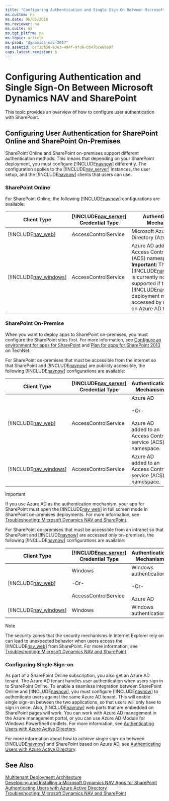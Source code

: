 ```yaml
---
title: "Configuring Authentication and Single Sign-On Between Microsoft Dynamics NAV and SharePoint"
ms.custom: na
ms.date: 06/05/2016
ms.reviewer: na
ms.suite: na
ms.tgt_pltfrm: na
ms.topic: article
ms-prod: "dynamics-nav-2017"
ms.assetid: bcf10a58-e3e3-494f-9fd8-bb47bceea89f
caps.latest.revision: 6
---
```

# Configuring Authentication and Single Sign-On Between Microsoft Dynamics NAV and SharePoint
This topic provides an overview of how to configure user authentication with SharePoint.  
  
## Configuring User Authentication for SharePoint Online and SharePoint On-Premises  
 SharePoint Online and SharePoint on-premises support different authentication methods. This means that depending on your SharePoint deployment, you must configure [!INCLUDE[navnow](includes/navnow_md.md)] differently. The configuration applies to the [!INCLUDE[nav_server](includes/nav_server_md.md)] instances, the user setup, and the [!INCLUDE[navnow](includes/navnow_md.md)] clients that users can use.  
  
### SharePoint Online  
 For SharePoint Online, the following [!INCLUDE[navnow](includes/navnow_md.md)] configurations are available:  
  
|Client Type|[!INCLUDE[nav_server](includes/nav_server_md.md)] Credential Type|Authentication Mechanism|  
|-----------------|----------------------------------------------|------------------------------|  
|[!INCLUDE[nav_web](includes/nav_web_md.md)]|AccessControlService|Microsoft Azure Active Directory \(Azure AD\)|  
|[!INCLUDE[nav_windows](includes/nav_windows_md.md)]|AccessControlService|Azure AD added to an Access Control service \(ACS\) namespace. **Important:**  The [!INCLUDE[nav_windows](includes/nav_windows_md.md)] is currently not supported if the [!INCLUDE[navnow](includes/navnow_md.md)] deployment must be accessed by more than on Azure AD tenant.|  
  
### SharePoint On-Premise  
 When you want to deploy apps to SharePoint on-premises, you must configure the SharePoint sites first. For more information, see [Configure an environment for apps for SharePoint](http://go.microsoft.com/fwlink/?LinkId=324962) and [Plan for apps for SharePoint 2013](http://go.microsoft.com/fwlink/?LinkId=324963) on TechNet.  
  
 For SharePoint on-premises that must be accessible from the internet so that SharePoint and [!INCLUDE[navnow](includes/navnow_md.md)] are publicly accessible, the following [!INCLUDE[navnow](includes/navnow_md.md)] configurations are available:  
  
|Client Type|[!INCLUDE[nav_server](includes/nav_server_md.md)] Credential Type|Authentication Mechanism|  
|-----------------|----------------------------------------------|------------------------------|  
|[!INCLUDE[nav_web](includes/nav_web_md.md)]|AccessControlService|Azure AD<br /><br /> -Or-<br /><br /> Azure AD added to an Access Control service \(ACS\) namespace.|  
|[!INCLUDE[nav_windows](includes/nav_windows_md.md)]|AccessControlService|Azure AD added to an Access Control service \(ACS\) namespace.|  
  
> [!IMPORTANT]  
>  If you use Azure AD as the authentication mechanism, your app for SharePoint must open the [!INCLUDE[nav_web](includes/nav_web_md.md)] in full screen mode in SharePoint on-premises deployments. For more information, see [Troubleshooting: Microsoft Dynamics NAV and SharePoint](Troubleshooting:%20Microsoft%20Dynamics%20NAV%20and%20SharePoint.md).  
  
 For SharePoint on-premises that must be accessible from an intranet so that SharePoint and [!INCLUDE[navnow](includes/navnow_md.md)] are accessed only on-premises, the following [!INCLUDE[navnow](includes/navnow_md.md)] configurations are available:  
  
|Client Type|[!INCLUDE[nav_server](includes/nav_server_md.md)] Credential Type|Authentication Mechanism|  
|-----------------|----------------------------------------------|------------------------------|  
|[!INCLUDE[nav_web](includes/nav_web_md.md)]|Windows<br /><br /> -Or-<br /><br /> AccessControlService|Windows authentication<br /><br /> -Or-<br /><br /> Azure AD|  
|[!INCLUDE[nav_windows](includes/nav_windows_md.md)]|Windows|Windows authentication|  
  
> [!NOTE]  
>  The security zones that the security mechanisms in Internet Explorer rely on can lead to unexpected behavior when users access the [!INCLUDE[nav_web](includes/nav_web_md.md)] from SharePoint. For more information, see [Troubleshooting: Microsoft Dynamics NAV and SharePoint](Troubleshooting:%20Microsoft%20Dynamics%20NAV%20and%20SharePoint.md).  
  
### Configuring Single Sign-on  
 As part of a SharePoint Online subscription, you also get an Azure AD tenant. The Azure AD tenant handles user authentication when users sign in to SharePoint Online. To enable a seamless integration between SharePoint Online and [!INCLUDE[navnow](includes/navnow_md.md)], you must configure [!INCLUDE[navnow](includes/navnow_md.md)] to authenticate users against the same Azure AD tenant. This will enable single sign-on between the two applications, so that users will only have to sign in once. Also, [!INCLUDE[navnow](includes/navnow_md.md)] web parts that are embedded on SharePoint pages will work. You can work with Azure AD management in the Azure management portal, or you can use Azure AD Module for Windows PowerShell cmdlets. For more information, see [Authenticating Users with Azure Active Directory](Authenticating-Users-with-Azure-Active-Directory.md).  
  
 For more information about how to achieve single sign-on between [!INCLUDE[navnow](includes/navnow_md.md)] and SharePoint based on Azure AD, see [Authenticating Users with Azure Active Directory](Authenticating-Users-with-Azure-Active-Directory.md).  
  
## See Also  
 [Multitenant Deployment Architecture](Multitenant-Deployment-Architecture.md)   
 [Developing and Installing a Microsoft Dynamics NAV Apps for SharePoint](Developing-and-Installing-a-Microsoft-Dynamics-NAV-Apps-for-SharePoint.md)   
 [Authenticating Users with Azure Active Directory](Authenticating-Users-with-Azure-Active-Directory.md)   
 [Troubleshooting: Microsoft Dynamics NAV and SharePoint](Troubleshooting:%20Microsoft%20Dynamics%20NAV%20and%20SharePoint.md)